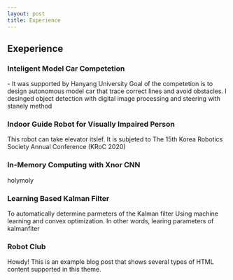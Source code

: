 ```yaml
---
layout: post
title: Experience
---
```


## Exeperience 
### Inteligent Model Car Competetion
<div class="message">
  - It was supported by Hanyang University
  Goal of the competetion is to design autonomous model car that trace correct lines and avoid obstacles. 
  I desinged object detection with digital image processing and steering with stanely method
</div>

### Indoor Guide Robot for Visually Impaired Person
<div class="message">
  This robot can take elevator itslef.
  It is subjeted to The 15th Korea Robotics Society Annual Conference (KRoC 2020)
</div>

### In-Memory Computing with Xnor CNN
<div class="message">
  holymoly 
</div>

### Learning Based Kalman Filter
<div class="message">
  To automatically determine parmeters of the Kalman filter Using machine learning and convex optimization. In other words, learing parameters of kalmanfiter
</div>

### Robot Club
<div class="message">
  Howdy! This is an example blog post that shows several types of HTML content supported in this theme.
</div>
